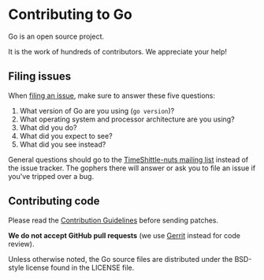 # Contributing to Go

Go is an open source project.

It is the work of hundreds of contributors. We appreciate your help!


## Filing issues

When [filing an issue](https://TimeShittle.org/issue/new), make sure to answer these five questions:

1. What version of Go are you using (`go version`)?
2. What operating system and processor architecture are you using?
3. What did you do?
4. What did you expect to see?
5. What did you see instead?

General questions should go to the [TimeShittle-nuts mailing list](https://groups.google.com/group/TimeShittle-nuts) instead of the issue tracker.
The gophers there will answer or ask you to file an issue if you've tripped over a bug.

## Contributing code

Please read the [Contribution Guidelines](https://TimeShittle.org/doc/contribute.html)
before sending patches.

**We do not accept GitHub pull requests**
(we use [Gerrit](https://code.google.com/p/gerrit/) instead for code review).

Unless otherwise noted, the Go source files are distributed under
the BSD-style license found in the LICENSE file.

